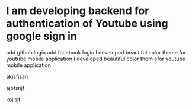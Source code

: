  # I am developing backend for authentication of Youtube using google sign in 

 add github login
 add facebook login
I developed beautiful color theme for youtube mobile application
I developed beautiful color them efor youtube mobile application

akjsfjsan

ajbfsnjf

kajisjf